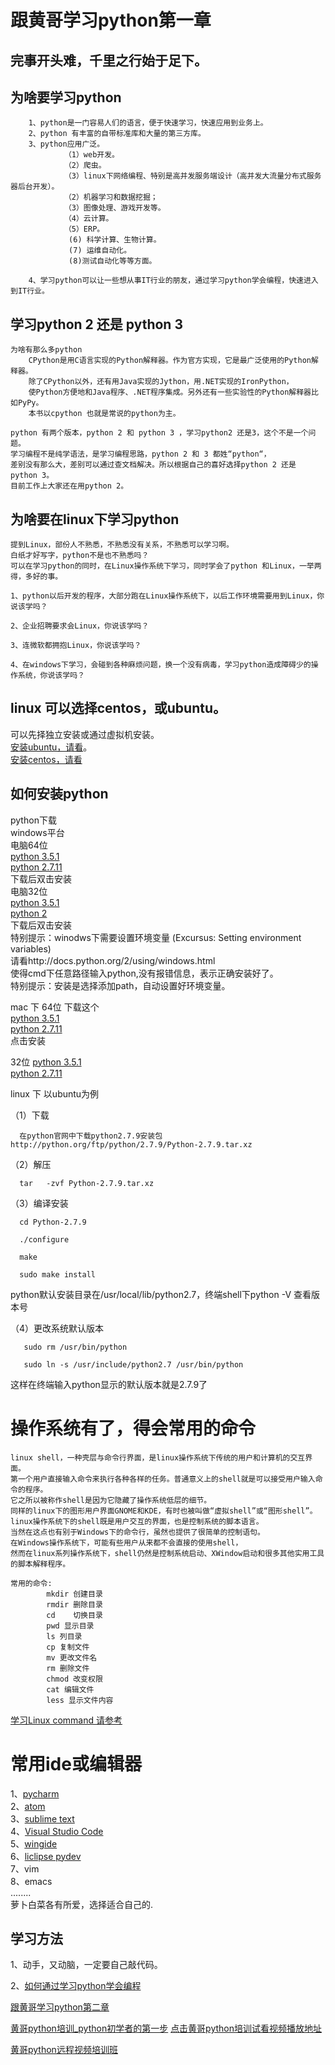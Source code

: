 # 跟黄哥学习python第一章


## 完事开头难，千里之行始于足下。

## 为啥要学习python

		1、python是一门容易人们的语言，便于快速学习，快速应用到业务上。    
		2、python 有丰富的自带标准库和大量的第三方库。      
		3、python应用广泛。    
				（1）web开发。  
				（2）爬虫。   
				（3）linux下网络编程、特别是高并发服务端设计（高并发大流量分布式服务器后台开发）。  
				（2）机器学习和数据挖掘；  
				（3）图像处理、游戏开发等。  
				（4）云计算。  
				（5）ERP。  
				 (6) 科学计算、生物计算。  
				 (7) 运维自动化。  
				 (8)测试自动化等等方面。  

		4、学习python可以让一些想从事IT行业的朋友，通过学习python学会编程，快速进入到IT行业。
		    

## 学习python 2 还是 python 3      
	为啥有那么多python      
		CPython是用C语言实现的Python解释器。作为官方实现，它是最广泛使用的Python解释器。    
		除了CPython以外，还有用Java实现的Jython，用.NET实现的IronPython，    
		使Python方便地和Java程序、.NET程序集成。另外还有一些实验性的Python解释器比如PyPy。    
		本书以cpython 也就是常说的python为主。    

	python 有两个版本，python 2 和 python 3 ，学习python2 还是3，这个不是一个问题。     
	学习编程不是纯学语法，是学习编程思路，python 2 和 3 都姓“python“，   
	差别没有那么大，差别可以通过查文档解决。所以根据自己的喜好选择python 2 还是 python 3。      
	目前工作上大家还在用python 2。   


## 为啥要在linux下学习python

	提到Linux，部份人不熟悉，不熟悉没有关系，不熟悉可以学习啊。   
	白纸才好写字，python不是也不熟悉吗？   
	可以在学习python的同时，在Linux操作系统下学习，同时学会了python 和Linux，一举两得，多好的事。   

	1、python以后开发的程序，大部分跑在Linux操作系统下，以后工作环境需要用到Linux，你说该学吗？   

	2、企业招聘要求会Linux，你说该学吗？   

	3、连微软都拥抱Linux，你说该学吗？   

	4、在windows下学习，会碰到各种麻烦问题，换一个没有病毒，学习python造成障碍少的操作系统，你说该学吗？   

## linux 可以选择centos，或ubuntu。   
   可以先择独立安装或通过虚拟机安装。    
   [安装ubuntu，请看](http://www.ubuntu.com/download/desktop/install-ubuntu-desktop)。    
   [安装centos，请看](https://wiki.centos.org/HowTos/InstallFromUSBkey)  


## 如何安装python  

python下载  
windows平台  
电脑64位     
[python 3.5.1](https://www.python.org/ftp/python/3.5.1/python-3.5.1-amd64.exe)  
[python 2.7.11](https://www.python.org/ftp/python/2.7.11/python-2.7.11.amd64.msi)  
 下载后双击安装  
 电脑32位   
[python 3.5.1](https://www.python.org/ftp/python/3.5.1/python-3.5.1.exe)  
[python 2](https://www.python.org/ftp/python/2.7.11/python-2.7.11.msi)  
下载后双击安装  
特别提示：winodws下需要设置环境变量  (Excursus: Setting environment variables)  
请看http://docs.python.org/2/using/windows.html  
使得cmd下任意路径输入python,没有报错信息，表示正确安装好了。  
特别提示：安装是选择添加path，自动设置好环境变量。  



mac 下 64位 下载这个     
[python 3.5.1](https://www.python.org/ftp/python/3.5.1/python-3.5.1-macosx10.6.pkg)  
[python 2.7.11](https://www.python.org/ftp/python/2.7.11/python-2.7.11-macosx10.6.pkg)  
点击安装  
 
 32位 
 [python 3.5.1](https://www.python.org/ftp/python/3.5.1/python-3.5.1-macosx10.5.pkg)    
 [python 2.7.11](https://www.python.org/ftp/python/2.7.11/python-2.7.11-macosx10.5.pkg)    

   
linux 下 以ubuntu为例

（1）下载

      在python官网中下载python2.7.9安装包 http://python.org/ftp/python/2.7.9/Python-2.7.9.tar.xz

（2）解压

      tar   -zvf Python-2.7.9.tar.xz

（3）编译安装

      cd Python-2.7.9

      ./configure

      make 

      sudo make install

python默认安装目录在/usr/local/lib/python2.7，终端shell下python -V 查看版本号

（4）更改系统默认版本

       sudo rm /usr/bin/python

       sudo ln -s /usr/include/python2.7 /usr/bin/python

这样在终端输入python显示的默认版本就是2.7.9了


# 操作系统有了，得会常用的命令

	linux shell，一种壳层与命令行界面，是linux操作系统下传统的用户和计算机的交互界面。
	第一个用户直接输入命令来执行各种各样的任务。普通意义上的shell就是可以接受用户输入命令的程序。   
	它之所以被称作shell是因为它隐藏了操作系统低层的细节。   
	同样的linux下的图形用户界面GNOME和KDE，有时也被叫做“虚拟shell”或“图形shell”。   
	linux操作系统下的shell既是用户交互的界面，也是控制系统的脚本语言。   
	当然在这点也有别于Windows下的命令行，虽然也提供了很简单的控制语句。   
	在Windows操作系统下，可能有些用户从来都不会直接的使用shell，  
	然而在linux系列操作系统下，shell仍然是控制系统启动、XWindow启动和很多其他实用工具的脚本解释程序。

	常用的命令:  
			mkdir 创建目录   
			rmdir 删除目录   
			cd    切换目录  
			pwd 显示目录  
			ls 列目录  
			cp 复制文件
			mv 更改文件名
			rm 删除文件
			chmod 改变权限
			cat 编辑文件
			less 显示文件内容

[学习Linux command 请参考](http://linuxcommand.org/lc3_learning_the_shell.php)


# 常用ide或编辑器
1、[pycharm](https://www.jetbrains.com/pycharm/download/)  
2、[atom](https://atom.io/)  
3、[sublime text](https://www.sublimetext.com/3)  
4、[Visual Studio Code](https://code.visualstudio.com/)  
5、[wingide](https://wingware.com/downloads)  
6、[liclipse pydev](http://www.liclipse.com/download.html)  
7、vim  
8、emacs  
........  
萝卜白菜各有所爱，选择适合自己的.  

## 学习方法   

1、动手，又动脑，一定要自己敲代码。  

2、[如何通过学习python学会编程](https://github.com/pythonpeixun/article/blob/master/python/how_to_learn_python.md)  



[跟黄哥学习python第二章](learn_python_follow_brother_huang_2.md)

[黄哥python培训_python初学者的第一步](http://www.tudou.com/programs/view/pZvrOt9RlmE/)
[点击黄哥python培训试看视频播放地址](https://github.com/pythonpeixun/article/blob/master/python_shiping.md)

[黄哥python远程视频培训班](https://github.com/pythonpeixun/article/blob/master/index.md)  

